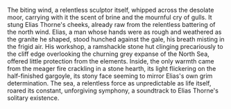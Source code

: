 The biting wind, a relentless sculptor itself, whipped across the desolate moor, carrying with it the scent of brine and the mournful cry of gulls.  It stung Elias Thorne's cheeks, already raw from the relentless battering of the north wind.  Elias, a man whose hands were as rough and weathered as the granite he shaped, stood hunched against the gale, his breath misting in the frigid air.  His workshop, a ramshackle stone hut clinging precariously to the cliff edge overlooking the churning grey expanse of the North Sea, offered little protection from the elements.  Inside, the only warmth came from the meager fire crackling in a stone hearth, its light flickering on the half-finished gargoyle, its stony face seeming to mirror Elias's own grim determination.  The sea, a relentless force as unpredictable as life itself, roared its constant, unforgiving symphony, a soundtrack to Elias Thorne's solitary existence.
